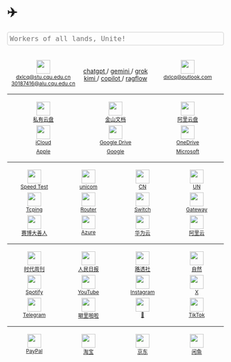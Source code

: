 # ✈️

<style>
  .container {
    display: flex;
    text-align: center;
  }
  .item {
    flex: 1;
    margin: 3px 0;
  }
  .search-container {
    width: 100%; /* 搜索框宽度与页面相同 */
    margin: 0 auto;
  }
  .search-container textarea {
    width: 100%;
    padding: 5px;
    font-size: 16px;
    border: 1px solid #ccc;
    border-radius: 4px;
    background-color: transparent;
    outline: none;
    resize: none; /* 禁止用户手动调整大小 */
    overflow: hidden; /* 防止出现滚动条 */
  }
  /* 图标容器样式 */
  .rounded-icon {
    width: 32px; /* 图标宽度 */
    height: 32px; /* 图标高度 */
    border-radius: 10px; /* 圆角半径 */
    display: inline-block; /* 行内块元素 */
    cursor: pointer; /* 鼠标悬停时显示手型光标 */
    transition: transform 0.3s; /* 动画过渡效果 */
  }

  /* 鼠标悬停时的效果 */
  .rounded-icon:hover {
    transform: scale(1.05); /* 放大图标 */
  }

  /* 图标内的图片样式 */
  .rounded-icon img {
    width: 100%;
    height: 100%;
    object-fit: contain; /* 保持图像比例并完全适应容器 */
  }
</style>

<div class="search-container">
  <form action="https://dxlcq.cn/proxy" method="GET">
    <textarea id="searchBox" name="q" placeholder="Workers of all lands, Unite!" rows="1"
      oninput="this.style.height = ''; this.style.height = this.scrollHeight + 'px';"
      onkeydown="if(event.key==='Enter' && !event.shiftKey){
        event.preventDefault();
        if(this.value.trim() !== ''){ this.form.submit(); }
      }"></textarea>
  </form>
</div>

<script>
  //window.onload = function() {
  //  document.getElementById('searchBox').focus(); // 页面加载时自动聚焦搜索框
  //}
</script>

<br>

<div class="container"> <!-- 1 -->

  <div class="item">
    <a href="https://mail.cqu.edu.cn/" target="_blank">
      <div class="rounded-icon"><img src="https://upload.wikimedia.org/wikipedia/zh/7/74/Chongqing_University_logo.svg"></div>
      <div style="font-size: 12px;">dxlcq@stu.cqu.edu.cn</div>
      <a href="https://edu.icoremail.net/" style="font-size: 12px;"> 30187416@alu.cqu.edu.cn </a>
    </a>
  </div>

  <div class="item" style="font-size: 14px;">
    <br>
    <div><a href="https://chatgpt.com/" target="_blank"> chatgpt </a> / <a href="https://aistudio.google.com/prompts/new_chat" target="_blank"> gemini </a> / <a href="https://grok.com/chat" target="_blank"> grok </a> </div>
    <div><a href="https://www.kimi.com/" target="_blank"> kimi </a> / <a href="https://github.com/copilot" target="_blank"> copilot </a> / <a href="http://10.0.0.11" target="_blank"> ragflow </a></div>
  </div>

  <div class="item">
    <a href="https://outlook.live.com/mail/0/" target="_blank">
      <div class="rounded-icon"><img src="https://upload.wikimedia.org/wikipedia/commons/d/df/Microsoft_Office_Outlook_%282018%E2%80%93present%29.svg"></div>
      <div style="font-size: 12px;">dxlcq@outlook.com</div>
    </a>
  </div>

</div>

---

<div class="container"> <!-- 1 -->

  <div class="item">
    <a href="http://10.0.0.12:8088" target="_blank">
      <div class="rounded-icon"><img src="https://upload.wikimedia.org/wikipedia/commons/thumb/1/1d/ISS-40_Thunderheads_near_Borneo.jpg/330px-ISS-40_Thunderheads_near_Borneo.jpg"></div>
      <div style="font-size: 12px;">私有云盘</div>
    </a>
  </div>

  <div class="item">
    <a href="https://www.kdocs.cn/?show=all" target="_blank">
      <div class="rounded-icon"><img src="https://website-prod.cache.wpscdn.com/img/ai-wps-office-logo.3a18f52.png"></div>
      <div style="font-size: 12px;">金山文档</div>
    </a>
  </div>

  <div class="item">
    <a href="https://www.alipan.com/drive/file/all" target="_blank">
      <div class="rounded-icon"><img src="https://img.alicdn.com/imgextra/i2/O1CN011vHpiQ251TseXpbH7_!!6000000007466-2-tps-120-120.png"></div>
      <div style="font-size: 12px;">阿里云盘</div>
    </a>
  </div>

</div>

<div class="container"> <!-- 1 -->

  <div class="item">
    <a href="https://www.icloud.com/iclouddrive/" target="_blank">
      <div class="rounded-icon"><img src="https://upload.wikimedia.org/wikipedia/commons/thumb/f/fa/Apple_logo_black.svg/160px-Apple_logo_black.svg.png"></div>
      <div style="font-size: 12px;">iCloud</div>
    </a>
  </div>
  
  <div class="item">
    <a href="https://drive.google.com/drive/my-drive" target="_blank">
      <div class="rounded-icon"><img src="https://upload.wikimedia.org/wikipedia/commons/thumb/c/c1/Google_%22G%22_logo.svg/1200px-Google_%22G%22_logo.svg.png"></div>
      <div style="font-size: 12px;">Google Drive</div>
    </a>
  </div>

  <div class="item">
    <a href="https://onedrive.live.com/" target="_blank">
      <div class="rounded-icon"><img src="https://upload.wikimedia.org/wikipedia/commons/4/44/Microsoft_logo.svg"></div>
      <div style="font-size: 12px;">OneDrive</div>
    </a>
  </div>

</div>

<div class="container"> <!-- 1 -->

  <div class="item">
    <a href="https://account.apple.com/account/manage/section/information" target="_blank">
      <div style="font-size: 12px;">Apple</div>
    </a>
  </div>
  
  <div class="item">
    <a href="https://passwords.google.com/" target="_blank">
      <div style="font-size: 12px;">Google</div>
    </a> 
  </div>

  <div class="item">
    <a href="https://account.microsoft.com/" target="_blank">
      <div style="font-size: 12px;">Microsoft</div>
    </a>
  </div>

</div>

---

<div class="container"> <!-- 1 -->

  <div class="item">
    <a href="http://10.0.0.12:2026" target="_blank">
      <div class="rounded-icon"><img src="https://avatars.githubusercontent.com/u/55735736?s=200&v=4"></div>
      <div style="font-size: 12px;">Speed Test</div>
    </a>
  </div>

  <div class="item">
    <a href="http://cesu.cqwin.com/" target="_blank">
      <div class="rounded-icon"><img src="https://pp.myapp.com/ma_icon/0/icon_3722_1737177848/256"></div>
      <div style="font-size: 12px;">unicom</div>
    </a>
  </div>

  <div class="item">
    <a href="https://test.ustc.edu.cn/" target="_blank">
      <div class="rounded-icon"><img src="https://upload.wikimedia.org/wikipedia/zh/thumb/6/64/USTC_logo_2008.svg/205px-USTC_logo_2008.svg.png"></div>
      <div style="font-size: 12px;">CN</div>
    </a>
  </div>

  <div class="item">
    <a href="https://fiber.google.com/speedtest/" target="_blank">
      <div class="rounded-icon"><img src="https://is1-ssl.mzstatic.com/image/thumb/Purple126/v4/04/fa/ac/04faace5-ae8f-313f-4d10-d809fb397e7f/AppIcon-85-220-0-4-2x.png/460x0w.webp"></div>
      <div style="font-size: 12px;">UN</div>
    </a>
  </div>

</div>

<div class="container"> <!-- 1 -->

  <div class="item">
    <a href="https://www.itdog.cn/tcping/" target="_blank">
      <div class="rounded-icon"><img src="https://favicon.yandex.net/favicon/v2/www.itdog.cn?size=32"></div>
      <div style="font-size: 12px;">Tcping</div>
    </a>
  </div>

  <div class="item">
    <a href="https://smbcloud.tp-link.com.cn/login.html" target="_blank">
      <div class="rounded-icon"><img src="https://upload.wikimedia.org/wikipedia/commons/thumb/d/d0/TPLINK_Logo_2.svg/2880px-TPLINK_Logo_2.svg.png"></div>
      <div style="font-size: 12px;">Router</div>
    </a>
  </div>

  <div class="item">
    <a href="http://10.0.0.2" target="_blank">
      <div class="rounded-icon"><img src="https://upload.wikimedia.org/wikipedia/commons/thumb/0/08/Cisco_logo_blue_2016.svg/2880px-Cisco_logo_blue_2016.svg.png"></div>
      <div style="font-size: 12px;">Switch</div>
    </a>
  </div>

  <div class="item">
    <a href="http://10.0.0.3" target="_blank">
      <div class="rounded-icon"><img src="https://upload.wikimedia.org/wikipedia/commons/8/84/OpenWrt_Logo.svg"></div>
      <div style="font-size: 12px;">Gateway</div>
    </a>
  </div>

</div>

<div class="container"> <!-- 1 -->

  <div class="item">
    <a href="https://dash.cloudflare.com/" target="_blank">
      <div class="rounded-icon"><img src="https://upload.wikimedia.org/wikipedia/commons/9/94/Cloudflare_Logo.png"></div>
      <div style="font-size: 12px;">赛博大善人</div>
    </a>
  </div>

  <div class="item">
    <a href="https://portal.azure.com/" target="_blank">
      <div class="rounded-icon"><img src="https://upload.wikimedia.org/wikipedia/commons/thumb/f/fa/Microsoft_Azure.svg/300px-Microsoft_Azure.svg.png"></div>
      <div style="font-size: 12px;">Azure</div>
    </a>
  </div>

  <div class="item">
    <a href="https://console.huaweicloud.com/" target="_blank">
      <div class="rounded-icon"><img src="https://upload.wikimedia.org/wikipedia/zh/thumb/0/04/Huawei_Standard_logo.svg/1920px-Huawei_Standard_logo.svg.png"></div>
      <div style="font-size: 12px;">华为云</div>
    </a>
  </div>

  <div class="item">
    <a href="https://home.console.aliyun.com/" target="_blank">
      <div class="rounded-icon"><img src="https://img.alicdn.com/tfs/TB1qNVdXlGw3KVjSZFDXXXWEpXa-620-620.png"></div>
      <div style="font-size: 12px;">阿里云</div>
    </a>
  </div>

</div>

---

<div class="container"> <!-- 1 -->

  <div class="item">
    <a href="https://time.com/" target="_blank">
      <div class="rounded-icon"><img src="https://upload.wikimedia.org/wikipedia/commons/thumb/b/b3/Time_Magazine_logo.svg/360px-Time_Magazine_logo.svg.png"></div>
      <div style="font-size: 12px;">时代周刊</div>
    </a>
  </div>

  <div class="item">
    <a href="http://paper.people.com.cn/" target="_blank">
      <div class="rounded-icon"><img src="https://upload.wikimedia.org/wikipedia/commons/thumb/8/8f/People%27s_Daily_logo.svg/300px-People%27s_Daily_logo.svg.png"></div>
      <div style="font-size: 12px;">人民日报</div>
    </a>
  </div>

  <div class="item">
    <a href="https://www.reuters.com/" target="_blank">
      <div class="rounded-icon"><img src="https://upload.wikimedia.org/wikipedia/commons/thumb/9/9e/Reuters_logo_2024.svg/500px-Reuters_logo_2024.svg.png"></div>
      <div style="font-size: 12px;">路透社</div>
    </a>
  </div>

  <div class="item">
    <a href="https://www.nature.com/nature/current-issue" target="_blank">
      <div class="rounded-icon"><img src="https://upload.wikimedia.org/wikipedia/commons/thumb/d/db/Nature_journal_logo.svg/500px-Nature_journal_logo.svg.png"></div>
      <div style="font-size: 12px;">自然</div>
    </a>
  </div>

</div>




<div class="container"> <!-- 1 -->
    <div class="item">
      <a href="https://open.spotify.com/user/312fhhabg3hdhdlcyq5r7zidpt5e?si=2f6fcb6ff1c64a79&nd=1&dlsi=12f6bab9fb1446d8" target="_blank">
        <div class="rounded-icon"><img src="https://is1-ssl.mzstatic.com/image/thumb/Purple221/v4/7a/7a/63/7a7a63b4-6370-c782-c7c5-68d0f85d753a/AppIcon-0-0-1x_U007emarketing-0-7-0-0-85-220.png/460x0w.webp"></div>
        <div style="font-size: 12px;">Spotify</div>
      </a> 
    </div>
    <div class="item">
      <a href="https://www.youtube.com/@骄骄" target="_blank">
        <div class="rounded-icon"><img src="https://is1-ssl.mzstatic.com/image/thumb/Purple221/v4/f5/ac/a8/f5aca8ee-b304-1aec-c656-66a36ae88a94/logo_youtube_2024_q4_color-0-0-1x_U007emarketing-0-0-0-6-0-0-0-85-220.png/492x0w.webp"></div>
        <div style="font-size: 12px;">YouTube</div>
      </a> 
    </div>
    <div class="item">
      <a href="https://www.instagram.com/daixinglong666/" target="_blank">
        <div class="rounded-icon"><img src="https://upload.wikimedia.org/wikipedia/commons/thumb/9/95/Instagram_logo_2022.svg/330px-Instagram_logo_2022.svg.png"></div>
        <div style="font-size: 12px;">Instagram</div>
      </a> 
    </div>
    <div class="item">
      <a href="https://x.com/dxlcqy" target="_blank">
        <div class="rounded-icon"><img src="https://upload.wikimedia.org/wikipedia/commons/thumb/c/ce/X_logo_2023.svg/220px-X_logo_2023.svg.png"></div>
        <div style="font-size: 12px;">X</div>
      </a> 
    </div>
</div>



<div class="container"> <!-- 1 -->
    <div class="item">
      <a href="https://web.telegram.org/a/" target="_blank">
        <div class="rounded-icon"><img src="https://upload.wikimedia.org/wikipedia/commons/thumb/8/83/Telegram_2019_Logo.svg/300px-Telegram_2019_Logo.svg.png"></div>
        <div style="font-size: 12px;">Telegram</div>
      </a> 
    </div>
    <div class="item">
      <a href="https://www.bilibili.com/" target="_blank">
        <div class="rounded-icon"><img src="https://upload.wikimedia.org/wikipedia/en/thumb/b/b7/Bilibili_logo.svg/1024px-Bilibili_logo.svg.png?20210929021120"></div>
        <div style="font-size: 12px;">噼里啪啦</div>
      </a> 
    </div>
    <div class="item">
      <a href="https://www.xiaohongshu.com/explore" target="_blank">
        <div class="rounded-icon"><img src="https://upload.wikimedia.org/wikipedia/commons/c/c1/XiaohongshuLOGO.png"></div>
        <div style="font-size: 12px;">🍠</div>
      </a> 
    </div>
    <div class="item">
      <a href="https://www.tiktok.com/@dxlcq" target="_blank"> 
        <div class="rounded-icon"><img src="https://upload.wikimedia.org/wikipedia/en/thumb/a/a9/TikTok_logo.svg/440px-TikTok_logo.svg.png"></div>
        <div style="font-size: 12px;">TikTok</div>
      </a> 
    </div>
</div>


---

<div class="container"> <!-- 1 -->
    <div class="item">
      <a href="https://www.paypal.com/" target="_blank">
        <div class="rounded-icon"><img src="https://upload.wikimedia.org/wikipedia/commons/thumb/9/9f/PayPal2007.svg/500px-PayPal2007.svg.png"></div>
        <div style="font-size: 12px;">PayPal</div>
      </a> 
    </div>
    <div class="item">
      <a href="https://www.taobao.com/" target="_blank">
        <div class="rounded-icon"><img src="https://upload.wikimedia.org/wikipedia/zh/thumb/0/04/Taobao_logo_%282021%29.svg/2560px-Taobao_logo_%282021%29.svg.png"></div>
        <div style="font-size: 12px;">淘宝</div>
      </a> 
    </div>
    <div class="item">
      <a href="https://www.jd.com/" target="_blank">
        <div class="rounded-icon"><img src="https://upload.wikimedia.org/wikipedia/en/c/c4/JD.com_logo.png"></div>
        <div style="font-size: 12px;">京东</div>
      </a> 
    </div>
    <div class="item">
      <a href="https://www.goofish.com/" target="_blank">
        <div class="rounded-icon"><img src="https://images-eds-ssl.xboxlive.com/image?url=4rt9.lXDC4H_93laV1_eHM0OYfiFeMI2p9MWie0CvL99U4GA1gf6_kayTt_kBblFwHwo8BW8JXlqfnYxKPmmBc8ZsaWrLKilEzT.lyuelJolW082qQ4478qhgDkKTNsmyQgg5NauJSKh4GlRpXhzS9cyxOmHXLzqR6dQNNjsdGE-&format=webp&h=307"></div>
        <div style="font-size: 12px;">闲鱼</div>
      </a> 
    </div>


</div>
